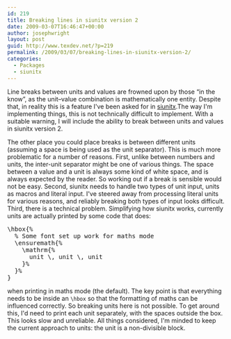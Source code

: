 ```yaml
---
id: 219
title: Breaking lines in siunitx version 2
date: 2009-03-07T16:46:47+00:00
author: josephwright
layout: post
guid: http://www.texdev.net/?p=219
permalink: /2009/03/07/breaking-lines-in-siunitx-version-2/
categories:
  - Packages
  - siunitx
---
```

Line breaks between units and values are frowned upon by those “in the know”, as the unit–value combination is mathematically one entity. Despite that, in reality this is a feature I've been asked for in <a title="A comprehensive (SI) unit package" href="http://www.ctan.org/pkg/siunitx">siunitx</a>.The way I'm implementing things, this is not technically difficult to implement. With a suitable warning, I will include the ability to break between units and values in siunitx version 2.

The other place you could place breaks is between different units (assuming a space is being used as the unit separator). This is much more problematic for a number of reasons. First, unlike between numbers and units, the inter-unit separator might be one of various things. The space between a value and a unit is always some kind of white space, and is always expected by the reader. So working out if a break is sensible would not be easy. Second, siunitx needs to handle two types of unit input, units as macros and literal input. I've steered away from processing literal units for various reasons, and reliably breaking both types of input looks difficult. Third, there is a technical problem. Simplifying how siunitx works, currently units are actually printed by some code that does:
<pre>\hbox{%
  % Some font set up work for maths mode
  \ensuremath{%
    \mathrm{%
      unit \, unit \, unit
    }%
  }%
}</pre>
when printing in maths mode (the default). The key point is that everything needs to be inside an <code>\hbox</code> so that the formatting of maths can be influenced correctly. So breaking units here is not possible. To get around this, I'd need to print each unit separately, with the spaces outside the box.  This looks slow and unreliable. All things considered, I'm minded to keep the current approach to units: the unit is a non-divisible block.
